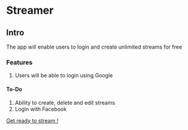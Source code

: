 # Streamer

## Intro

The app will enable users to login and create unlimited streams for free

### Features

1. Users will be able to login using Google

#### To-Do

1. Ability to create, delete and edit streams
2. Login with Facebook

[Get ready to stream !](https://gph.is/2RX5KP4)
